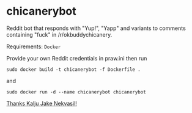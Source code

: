 # chicanerybot
Reddit bot that responds with "Yup!", "Yapp" and variants to comments containing "fuck" in /r/okbuddychicanery.

Requirements:
`Docker`

Provide your own Reddit credentials in praw.ini then run

`sudo docker build -t chicanerybot -f Dockerfile .`

and

`sudo docker run -d --name chicanerybot chicanerybot`

[Thanks Kalju Jake Nekvasil!](https://knekvasil.medium.com/deploying-a-reddit-bot-on-heroku-with-docker-6a3404a49093)
